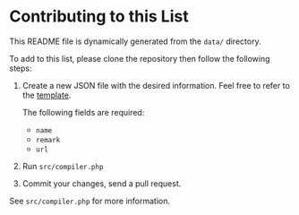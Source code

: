 # Contributing to this List

This README file is dynamically generated from the `data/` directory.

To add to this list, please clone the repository then follow the following steps:

1. Create a new JSON file with the desired information. Feel free to refer to 
   the [template](template/full.json).
   
   The following fields are required:
    * `name`
    * `remark`
    * `url`
   
2. Run `src/compiler.php`
3. Commit your changes, send a pull request.

See `src/compiler.php` for more information.